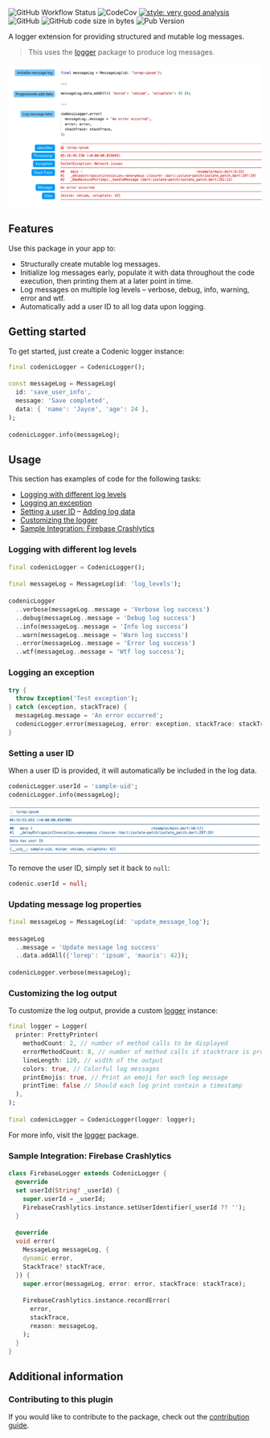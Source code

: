 ![GitHub Workflow Status](https://img.shields.io/github/workflow/status/CodenicCoders/codenic_logger/main)
![CodeCov](https://codecov.io/gh/CodenicCoders/codenic_logger/branch/master/graph/badge.svg)
[![style: very good analysis](https://img.shields.io/badge/style-very_good_analysis-B22C89.svg)](https://pub.dev/packages/very_good_analysis)
![GitHub](https://img.shields.io/github/license/CodenicCoders/codenic_logger)
![GitHub code size in bytes](https://img.shields.io/github/languages/code-size/CodenicCoders/codenic_logger)
![Pub Version](https://img.shields.io/pub/v/codenic_logger?color=blue)

A logger extension for providing structured and mutable log messages.

> This uses the [logger](https://github.com/leisim/logger) package to produce log messages.

<img src="https://github.com/CodenicCoders/codenic_logger/blob/master/doc/assets/sample_1.webp?raw=true" alt="Sample detailed log messages" width=640/>

## Features

Use this package in your app to:

- Structurally create mutable log messages.
- Initialize log messages early, populate it with data throughout the code execution, then printing them at a later point in time.
- Log messages on multiple log levels – verbose, debug, info, warning, error and wtf.
- Automatically add a user ID to all log data upon logging.

## Getting started

To get started, just create a Codenic logger instance:

```dart
final codenicLogger = CodenicLogger();

const messageLog = MessageLog(
  id: 'save_user_info',
  message: 'Save completed',
  data: { 'name': 'Jayce', 'age': 24 },
);

codenicLogger.info(messageLog);
```

## Usage

This section has examples of code for the following tasks:

- [Logging with different log levels](#logging-with-different-log-levels)
- [Logging an exception](#logging-an-exception)
- [Setting a user ID](#setting-a-user-id)
  – [Adding log data](#adding-log-data)
- [Customizing the logger](#customizing-the-log-output)
- [Sample Integration: Firebase Crashlytics](#sample-integration-firebase-crashlytics)

### Logging with different log levels

```dart
final codenicLogger = CodenicLogger();

final messageLog = MessageLog(id: 'log_levels');

codenicLogger
  ..verbose(messageLog..message = 'Verbose log success')
  ..debug(messageLog..message = 'Debug log success')
  ..info(messageLog..message = 'Info log success')
  ..warn(messageLog..message = 'Warn log success')
  ..error(messageLog..message = 'Error log success')
  ..wtf(messageLog..message = 'Wtf log success');
```

### Logging an exception

```dart
try {
  throw Exception('Test exception');
} catch (exception, stackTrace) {
  messageLog.message = 'An error occurred';
  codenicLogger.error(messageLog, error: exception, stackTrace: stackTrace);
}
```

### Setting a user ID

When a user ID is provided, it will automatically be included in the log data.

```dart
codenicLogger.userId = 'sample-uid';
codenicLogger.info(messageLog);
```

<img src="https://github.com/CodenicCoders/codenic_logger/blob/master/doc/assets/sample_2.webp?raw=true" alt="Sample detailed log messages" width=640/>

To remove the user ID, simply set it back to `null`:

```dart
codenic.userId = null;
```

### Updating message log properties

```dart
final messageLog = MessageLog(id: 'update_message_log');

messageLog
  ..message = 'Update message log success'
  ..data.addAll({'lorep': 'ipsum', 'mauris': 42});

codenicLogger.verbose(messageLog);
```

### Customizing the log output

To customize the log output, provide a custom [logger](https://github.com/leisim/logger) instance:

```dart
final logger = Logger(
  printer: PrettyPrinter(
    methodCount: 2, // number of method calls to be displayed
    errorMethodCount: 8, // number of method calls if stacktrace is provided
    lineLength: 120, // width of the output
    colors: true, // Colorful log messages
    printEmojis: true, // Print an emoji for each log message
    printTime: false // Should each log print contain a timestamp
  ),
);

final codenicLogger = CodenicLogger(logger: logger);
```

For more info, visit the [logger](https://github.com/leisim/logger) package.

### Sample Integration: Firebase Crashlytics

```dart
class FirebaseLogger extends CodenicLogger {
  @override
  set userId(String? _userId) {
    super.userId = _userId;
    FirebaseCrashlytics.instance.setUserIdentifier(_userId ?? '');
  }

  @override
  void error(
    MessageLog messageLog, {
    dynamic error,
    StackTrace? stackTrace,
  }) {
    super.error(messageLog, error: error, stackTrace: stackTrace);

    FirebaseCrashlytics.instance.recordError(
      error,
      stackTrace,
      reason: messageLog,
    );
  }
}
```

## Additional information

### Contributing to this plugin

If you would like to contribute to the package, check out the [contribution guide](https://github.com/CodenicCoders/codenic_logger/blob/master/CONTRIBUTING.md).

